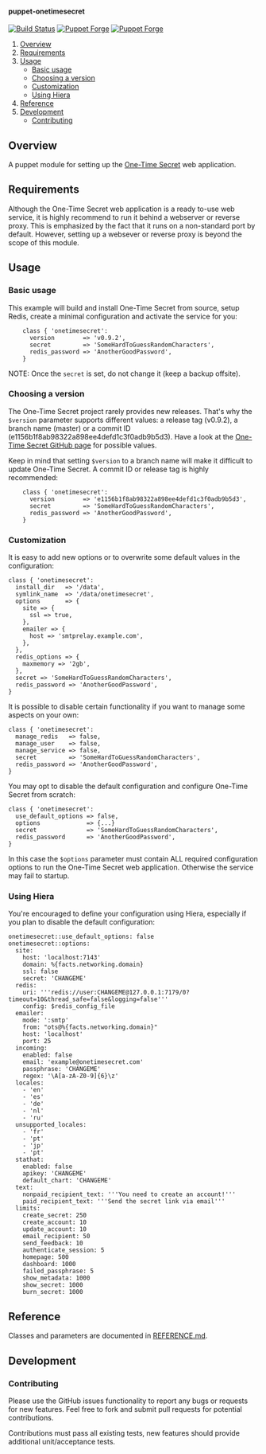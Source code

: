 #### puppet-onetimesecret

[![Build Status](https://travis-ci.org/fraenki/puppet-onetimesecret.png?branch=master)](https://travis-ci.org/fraenki/puppet-onetimesecret)
[![Puppet Forge](https://img.shields.io/puppetforge/v/fraenki/onetimesecret.svg)](https://forge.puppetlabs.com/fraenki/onetimesecret)
[![Puppet Forge](https://img.shields.io/puppetforge/f/fraenki/onetimesecret.svg)](https://forge.puppetlabs.com/fraenki/onetimesecret)

1. [Overview](#overview)
1. [Requirements](#requirements)
1. [Usage](#usage)
    - [Basic usage](#basic-usage)
    - [Choosing a version](#choosing-a-version)
    - [Customization](#customization)
    - [Using Hiera](#using-hiera)
1. [Reference](#reference)
1. [Development](#development)
    - [Contributing](#contributing)

## Overview

A puppet module for setting up the [One-Time Secret](https://github.com/onetimesecret/onetimesecret) web application.

## Requirements

Although the One-Time Secret web application is a ready to-use web service, it is highly recommend to run it behind a webserver or reverse proxy. This is emphasized by the fact that it runs on a non-standard port by default. However, setting up a websever or reverse proxy is beyond the scope of this module.

## Usage

### Basic usage

This example will build and install One-Time Secret from source, setup Redis, create a minimal configuration and activate the service for you:

```puppet
    class { 'onetimesecret':
      version        => 'v0.9.2',
      secret         => 'SomeHardToGuessRandomCharacters',
      redis_password => 'AnotherGoodPassword',
    }
```

NOTE: Once the `secret` is set, do not change it (keep a backup offsite).

### Choosing a version

The One-Time Secret project rarely provides new releases. That's why the `$version` parameter supports different values: a release tag (v0.9.2), a branch name (master) or a commit ID (e1156b1f8ab98322a898ee4defd1c3f0adb9b5d3). Have a look at the [One-Time Secret GitHub page](https://github.com/onetimesecret/onetimesecret/) for possible values.

Keep in mind that setting `$version` to a branch name will make it difficult to update One-Time Secret. A commit ID or release tag is highly recommended:

```puppet
    class { 'onetimesecret':
      version        => 'e1156b1f8ab98322a898ee4defd1c3f0adb9b5d3',
      secret         => 'SomeHardToGuessRandomCharacters',
      redis_password => 'AnotherGoodPassword',
    }
```

### Customization

It is easy to add new options or to overwrite some default values in the configuration:

```puppet
class { 'onetimesecret':
  install_dir   => '/data',
  symlink_name  => '/data/onetimesecret',
  options       => {
    site => {
      ssl => true,
    },
    emailer => {
      host => 'smtprelay.example.com',
    },
  },
  redis_options => {
    maxmemory => '2gb',
  },
  secret => 'SomeHardToGuessRandomCharacters',
  redis_password => 'AnotherGoodPassword',
}
```

It is possible to disable certain functionality if you want to manage some aspects on your own:

```puppet
class { 'onetimesecret':
  manage_redis   => false,
  manage_user    => false,
  manage_service => false,
  secret         => 'SomeHardToGuessRandomCharacters',
  redis_password => 'AnotherGoodPassword',
}
```

You may opt to disable the default configuration and configure One-Time Secret from scratch:

```puppet
class { 'onetimesecret':
  use_default_options => false,
  options             => {...}
  secret              => 'SomeHardToGuessRandomCharacters',
  redis_password      => 'AnotherGoodPassword',
}
```

In this case the `$options` parameter must contain ALL required configuration options to run the One-Time Secret web application. Otherwise the service may fail to startup.

### Using Hiera

You're encouraged to define your configuration using Hiera, especially if you plan to disable the default configuration:

```puppet
onetimesecret::use_default_options: false
onetimesecret::options:
  site:
    host: 'localhost:7143'
    domain: %{facts.networking.domain}
    ssl: false
    secret: 'CHANGEME'
  redis:
    uri: '''redis://user:CHANGEME@127.0.0.1:7179/0?timeout=10&thread_safe=false&logging=false'''
    config: $redis_config_file
  emailer:
    mode: ':smtp'
    from: "ots@%{facts.networking.domain}"
    host: 'localhost'
    port: 25
  incoming:
    enabled: false
    email: 'example@onetimesecret.com'
    passphrase: 'CHANGEME'
    regex: '\A[a-zA-Z0-9]{6}\z'
  locales:
    - 'en'
    - 'es'
    - 'de'
    - 'nl'
    - 'ru'
  unsupported_locales:
    - 'fr'
    - 'pt'
    - 'jp'
    - 'pt'
  stathat:
    enabled: false
    apikey: 'CHANGEME'
    default_chart: 'CHANGEME'
  text:
    nonpaid_recipient_text: '''You need to create an account!'''
    paid_recipient_text: '''Send the secret link via email'''
  limits:
    create_secret: 250
    create_account: 10
    update_account: 10
    email_recipient: 50
    send_feedback: 10
    authenticate_session: 5
    homepage: 500
    dashboard: 1000
    failed_passphrase: 5
    show_metadata: 1000
    show_secret: 1000
    burn_secret: 1000
```

## Reference

Classes and parameters are documented in [REFERENCE.md](REFERENCE.md).

## Development

### Contributing

Please use the GitHub issues functionality to report any bugs or requests for new features. Feel free to fork and submit pull requests for potential contributions.

Contributions must pass all existing tests, new features should provide additional unit/acceptance tests.
